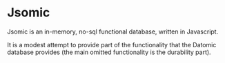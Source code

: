 # Jsomic

Jsomic is an in-memory, no-sql functional database, written in Javascript.

It is a modest attempt to provide part of the functionality that the Datomic database provides (the main omitted functionality is the durability part). 